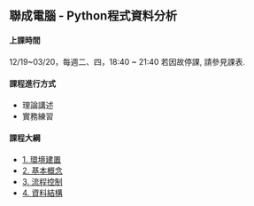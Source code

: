 ## 聯成電腦 - Python程式資料分析

#### 上課時間

12/19~03/20，每週二、四，18:40 ~ 21:40
若因故停課, 請參見課表.

#### 課程進行方式

- 理論講述
- 實務練習

#### 課程大綱
- [1. 環境建置](http://mirdex.github.io/Python_2024121903/1.%20environment.slides.html)
- [2. 基本概念](http://mirdex.github.io/Python_2024121903/2.%20basic%20concept.slides.html)
- [3. 流程控制](http://mirdex.github.io/Python_2024121903/3.%20流程控制(Q).slides.html)
- [4. 資料結構](http://mirdex.github.io/Python_2024121903/4.%20資料結構_Q.slides.html)
